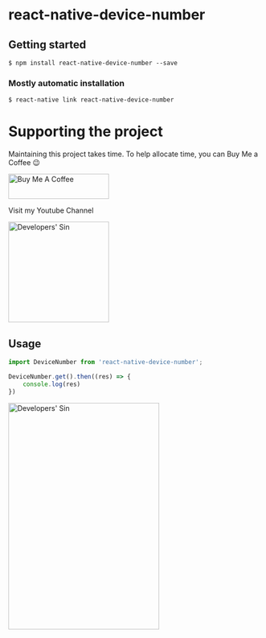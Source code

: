 # react-native-device-number

## Getting started

`$ npm install react-native-device-number --save`

### Mostly automatic installation

`$ react-native link react-native-device-number`

# Supporting the project

Maintaining this project takes time. To help allocate time, you can Buy Me a Coffee :wink:

<a href="https://www.buymeacoffee.com/mdrajibsk8" target="_blank"><img src="https://cdn.buymeacoffee.com/buttons/default-blue.png" alt="Buy Me A Coffee" width="200" height="50" ></a>

Visit my Youtube Channel

<a href="https://www.youtube.com/channel/UCNaNqDQWjY9cH8Ttm_-X3DA" target="_blank"><img src="https://yt3.ggpht.com/ytc/AAUvwnjenKtX_wgupocGKuevmbxuAO6uk2dVRYslUPCz=s88-c-k-c0x00ffffff-no-rj" alt="Developers' Sin" width="200" height="200" ></a>


## Usage
```javascript
import DeviceNumber from 'react-native-device-number';

DeviceNumber.get().then((res) => {
    console.log(res)
})
```
<!-- ![Alt text](https://raw.githubusercontent.com/mdrajibsk8/react-native-device-number/master/img.png?raw=true | width=100 | height=250) -->
<img src="https://raw.githubusercontent.com/mdrajibsk8/react-native-device-number/master/img.png?raw=true" alt="Developers' Sin" width="300" height="450" >
